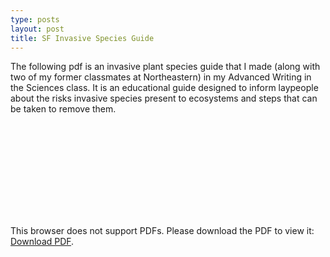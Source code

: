 ```yaml
---
type: posts
layout: post
title: SF Invasive Species Guide
---
```

  The following pdf is an invasive plant species guide that I made (along with two of my former classmates at Northeastern) in my Advanced Writing in the Sciences class. It is an educational guide designed to inform laypeople about the risks invasive species present to ecosystems and steps that can be taken to remove them.

<object data="http://judge-r.github.io/2018-09-08-SF-Invasive-Species/" type="application/pdf" width="1000px" height="1000px">
    <embed src="http://judge-r.github.io/2018-09-08-SF-Invasive-Species/">
        <p>This browser does not support PDFs. Please download the PDF to view it: <a href="http://judge-r.github.io/2018-09-08-SF-Invasive-Species/">Download PDF</a>.</p>
    </embed>
</object>


